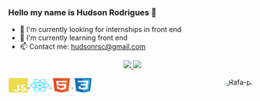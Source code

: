 ### Hello my name is Hudson Rodrigues 👋


- 🔭 I'm currently looking for internships in front end
- 🌱 I'm currently learning front end
- 📫 Contact me: hudsonrsc@gmail.com


<div align="center">
  <a href="https://github.com/hudsonrsc">
  <img height="130em" src="https://github-readme-stats.vercel.app/api?username=hudsonrsc&show_icons=true&theme=dark&include_all_commits=true&count_private=true"/>
  <img height="130em" widht="110em"  src="https://github-readme-stats.vercel.app/api/top-langs/?username=hudsonrsc&layout=compact&langs_count=7&theme=dark"/>
</div>




<div style="display: inline_block"><br>
  <img align="center" alt="Rafa-Js" height="30" width="40" src="https://raw.githubusercontent.com/devicons/devicon/master/icons/javascript/javascript-plain.svg">
  <img align="center" alt="Rafa-React" height="30" width="40" src="https://raw.githubusercontent.com/devicons/devicon/master/icons/react/react-original.svg">
  <img align="center" alt="Rafa-HTML" height="30" width="40" src="https://raw.githubusercontent.com/devicons/devicon/master/icons/html5/html5-original.svg">
  <img align="center" alt="Rafa-CSS" height="30" width="40" src="https://raw.githubusercontent.com/devicons/devicon/master/icons/css3/css3-original.svg">
  <img align="right" alt="Rafa-pic" height="150" style="border-radius:50px;" 
